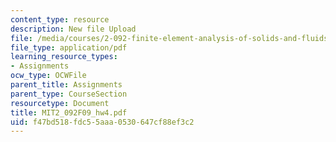 ```yaml
---
content_type: resource
description: New file Upload
file: /media/courses/2-092-finite-element-analysis-of-solids-and-fluids-i-fall-2009/f47bd518fdc55aaa0530647cf88ef3c2_MIT2_092F09_hw4.pdf
file_type: application/pdf
learning_resource_types:
- Assignments
ocw_type: OCWFile
parent_title: Assignments
parent_type: CourseSection
resourcetype: Document
title: MIT2_092F09_hw4.pdf
uid: f47bd518-fdc5-5aaa-0530-647cf88ef3c2
---
```

